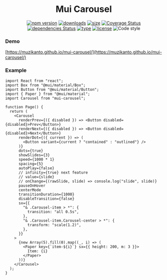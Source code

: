 <h1 align="center">Mui Carousel</h1>

<div align="center">

[![npm version](https://badge.fury.io/js/mui-carousel.svg)](https://badge.fury.io/js/mui-carousel)
[![downloads](https://img.shields.io/npm/dm/mui-carousel.svg)](https://www.npmjs.com/package/mui-carousel)
[![size](https://img.shields.io/bundlephobia/minzip/mui-carousel)](https://bundlephobia.com/result?p=mui-carousel)
[![Coverage Status](https://img.shields.io/codecov/c/github/muzikanto/mui-carousel/master.svg)](https://codecov.io/gh/muzikanto/mui-carousel/branch/master)
[![dependencies Status](https://david-dm.org/mui-carousel/status.svg)](https://david-dm.org/mui-carousel)
[![type](https://badgen.net/npm/types/mui-carousel)](https://badgen.net/npm/types/mui-carousel)
[![license](https://img.shields.io/badge/license-MIT-blue.svg)](https://github.com/muzikanto/mui-carousel/blob/master/LICENSE)
![Code style](https://img.shields.io/badge/code_style-prettier-ff69b4.svg)

</div>

### Demo
[https://muzikanto.github.io/mui-carousel/](https://muzikanto.github.io/mui-carousel/)

### Example

```tsx
import React from "react";
import Box from "@mui/material/Box";
import Button from "@mui/material/Button";
import { Paper } from "@mui/material";
import Carousel from "mui-carousel";

function Page() {
  return (
    <Carousel
      renderPrev={({ disabled }) => <Button disabled={disabled}>Prev</Button>}
      renderNext={({ disabled }) => <Button disabled={disabled}>Next</Button>}
      renderDot={({ current }) => (
        <Button variant={current ? "contained" : "outlined"} />
      )}
      dots={true}
      showSlides={3}
      speed={1000 * 1}
      spacing={5}
      autoPlay={false}
      // infinity={true} next feature
      // value={slide}
      // onChange={(rawSlide, slide) => console.log("slide", slide)}
      pauseOnHover
      centerMode
      transitionDuration={1000}
      disableTransition={false}
      sx={{
        "& .Carousel-item > *": {
          transition: "all 0.5s",
        },
        "& .Carousel-item.Carousel-center > *": {
          transform: "scale(1.2)",
        },
      }}
    >
      {new Array(5).fill(0).map((_, i) => (
        <Paper key={`item-${i}`} sx={{ height: 200, m: 3 }}>
          Item: {i}
        </Paper>
      ))}
    </Carousel>
  );
}
```
